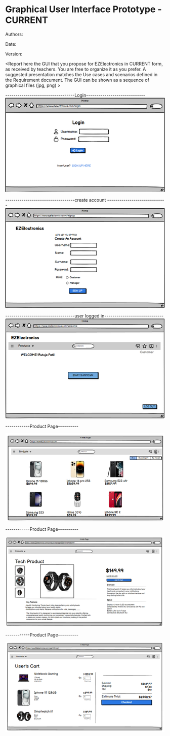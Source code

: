 # Graphical User Interface Prototype - CURRENT

Authors:

Date:

Version:

\<Report here the GUI that you propose for EZElectronics in CURRENT form, as received by teachers. You are free to organize it as you prefer. A suggested presentation matches the Use cases and scenarios defined in the Requirement document. The GUI can be shown as a sequence of graphical files (jpg, png) >

----------------------------------Login-----------------------------
![login1.png](./diagrams/v1/gui_v1/login1.png)


----------------------------------create account -----------------------------
![signup1.png](./diagrams/v1/gui_v1/signup1.png)

----------------------------------user logged in-----------------------------
![welcome.png](./diagrams/v1/gui_v1/welcome.png)



------------Product Page----------

![homev1.png](./diagrams/v1/gui_v1/homeV1.png)

------------Product Page----------

![P1.png](./diagrams/v1/gui_v1/P1.png)


------------Product Page----------

![c1.png](./diagrams/v1/gui_v1/C1.png)